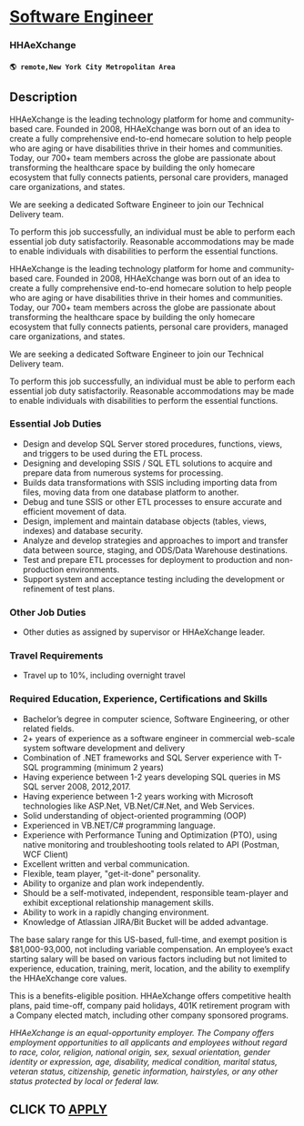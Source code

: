 # [Software Engineer](https://www.remotewlb.com/apply/software-engineer-125958)  
### HHAeXchange  
#### `🌎 remote,New York City Metropolitan Area`  

## Description

HHAeXchange is the leading technology platform for home and community-based care. Founded in 2008, HHAeXchange was born out of an idea to create a fully comprehensive end-to-end homecare solution to help people who are aging or have disabilities thrive in their homes and communities. Today, our 700+ team members across the globe are passionate about transforming the healthcare space by building the only homecare ecosystem that fully connects patients, personal care providers, managed care organizations, and states.

We are seeking a dedicated Software Engineer to join our Technical Delivery team.

To perform this job successfully, an individual must be able to perform each essential job duty satisfactorily. Reasonable accommodations may be made to enable individuals with disabilities to perform the essential functions.

  

HHAeXchange is the leading technology platform for home and community-based care. Founded in 2008, HHAeXchange was born out of an idea to create a fully comprehensive end-to-end homecare solution to help people who are aging or have disabilities thrive in their homes and communities. Today, our 700+ team members across the globe are passionate about transforming the healthcare space by building the only homecare ecosystem that fully connects patients, personal care providers, managed care organizations, and states.

We are seeking a dedicated Software Engineer to join our Technical Delivery team.

To perform this job successfully, an individual must be able to perform each essential job duty satisfactorily. Reasonable accommodations may be made to enable individuals with disabilities to perform the essential functions.

  

### Essential Job Duties

* Design and develop SQL Server stored procedures, functions, views, and triggers to be used during the ETL process.
* Designing and developing SSIS / SQL ETL solutions to acquire and prepare data from numerous systems for processing. 
* Builds data transformations with SSIS including importing data from files, moving data from one database platform to another.
* Debug and tune SSIS or other ETL processes to ensure accurate and efficient movement of data.
* Design, implement and maintain database objects (tables, views, indexes) and database security.
* Analyze and develop strategies and approaches to import and transfer data between source, staging, and ODS/Data Warehouse destinations.
* Test and prepare ETL processes for deployment to production and non-production environments.
* Support system and acceptance testing including the development or refinement of test plans.

  

### Other Job Duties

* Other duties as assigned by supervisor or HHAeXchange leader.

  

### Travel Requirements

* Travel up to 10%, including overnight travel

  

### Required Education, Experience, Certifications and Skills

* Bachelor’s degree in computer science, Software Engineering, or other related fields.
* 2+ years of experience as a software engineer in commercial web-scale system software development and delivery
* Combination of .NET frameworks and SQL Server experience with T-SQL programming (minimum 2 years)
* Having experience between 1-2 years developing SQL queries in MS SQL server 2008, 2012,2017. 
* Having experience between 1-2 years working with Microsoft technologies like ASP.Net, VB.Net/C#.Net, and Web Services. 
* Solid understanding of object-oriented programming (OOP)
* Experienced in VB.NET/C# programming language.
* Experience with Performance Tuning and Optimization (PTO), using native monitoring and troubleshooting tools related to API (Postman, WCF Client)
* Excellent written and verbal communication.
* Flexible, team player, "get-it-done" personality.
* Ability to organize and plan work independently.
* Should be a self-motivated, independent, responsible team-player and exhibit exceptional relationship management skills.
* Ability to work in a rapidly changing environment.
* Knowledge of Atlassian JIRA/Bit Bucket will be added advantage.

  

The base salary range for this US-based, full-time, and exempt position is $81,000-93,000, not including variable compensation. An employee’s exact starting salary will be based on various factors including but not limited to experience, education, training, merit, location, and the ability to exemplify the HHAeXchange core values.

This is a benefits-eligible position. HHAeXchange offers competitive health plans, paid time-off, company paid holidays, 401K retirement program with a Company elected match, including other company sponsored programs.

  

 _HHAeXchange is an equal-opportunity employer. The Company offers employment opportunities to all applicants and employees without regard to race, color, religion, national origin, sex, sexual orientation, gender identity or expression, age, disability, medical condition, marital status, veteran status, citizenship, genetic information, hairstyles, or any other status protected by local or federal law._

  

  
## CLICK TO [APPLY](https://www.remotewlb.com/apply/software-engineer-125958)

